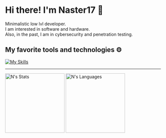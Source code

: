 # Hi there! I'm Naster17 👋

Minimalistic low lvl developer.<br>
I am interested in software and hardware.<br>
Also, in the past, I am in cybersecurity and penetration testing.


## My favorite tools and technologies ⚙️
[![My Skills](https://skillicons.dev/icons?theme=dark&perline=10&i=c,cpp,arduino,git,cmake,py,pytorch,tensorflow,raspberrypi,linux,debian,kali,bash,neovim,vim,vscode,windows,github,gitlab,obsidian)](https://skillicons.dev)

-------------------

<a href="https://github.com/anuraghazra/github-readme-stats"><img alt="N's Stats" src="https://github-readme-stats.vercel.app/api/?username=Naster17&show_icons=true&count_private=true&theme=github_dark&hide_border=true" height="192px"/></a>
<a href="https://github.com/anuraghazra/github-readme-stats"><img alt="N's Languages" src="https://github-readme-stats.vercel.app/api/top-langs/?username=Naster17&langs_count=8&layout=compact&theme=github_dark&hide_border=true&exclude_repo=NetHunter-Kernels&hide=perl,csharp" height="192px"/></a>

